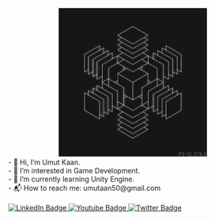 <div id="header" align="center">
  <img src="https://github.com/umutaan50/umutaan50/blob/main/Squares.gif" width="300"/>
</div>
- 👋 Hi, I’m Umut Kaan.<br>
- 👀 I’m interested in Game Development. <br>
- 🌱 I’m currently learning Unity Engine. <br>
- 📬 How to reach me: umutaan50@gmail.com <br>
<br>
<div id="badges">
  <a href="https://www.linkedin.com/in/umut-kaan-%C3%B6zdemir-501032203/">
  <img src="https://img.shields.io/badge/LinkedIn-blue?style=for-the-badge&logo=linkedin&logoColor=white" alt="LinkedIn Badge"/>
  </a>
  <a href="">
  <img src="https://img.shields.io/badge/YouTube-red?style=for-the-badge&logo=youtube&logoColor=white" alt="Youtube Badge"/>
  </a>
  <a href="https://www.youtube.com/channel/UC8Kl7ZmKPIbsBPk6ZzIyZjA">
  <img src="https://img.shields.io/badge/Twitter-blue?style=for-the-badge&logo=twitter&logoColor=white" alt="Twitter Badge"/>
  </a>
</div>

<!---
umutaan50/umutaan50 is a ✨ special ✨ repository because its `README.md` (this file) appears on your GitHub profile.
You can click the Preview link to take a look at your changes.
--->
